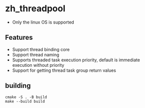 # zh_threadpool

- Only the linux OS is supported

## Features

- Support thread binding core
- Support thread naming
- Supports threaded task execution priority, default is immediate execution without priority
- Support for getting thread task group return values

## building

```shell
cmake -S . -B build
make --build build
```


